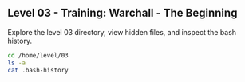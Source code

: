 ## Level 03 - Training: Warchall - The Beginning

Explore the level 03 directory, view hidden files, and inspect the bash history.

```bash 
cd /home/level/03
ls -a
cat .bash-history
```
